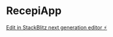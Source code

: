 # RecepiApp

[Edit in StackBlitz next generation editor ⚡️](https://stackblitz.com/~/github.com/m-allakov/RecepiApp)